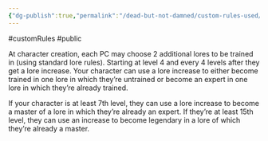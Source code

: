```yaml
---
{"dg-publish":true,"permalink":"/dead-but-not-damned/custom-rules-used/additional-lores/"}
---
```


#customRules #public 

At character creation, each PC may choose 2 additional lores to be trained in (using standard lore rules).
Starting at level 4 and every 4 levels after they get a lore increase.
Your character can use a lore increase to either become trained in one lore in which they’re untrained or become an expert in one lore in which they’re already trained. 

If your character is at least 7th level, they can use a lore increase to become a master of a lore in which they’re already an expert. If they’re at least 15th level, they can use an increase to become legendary in a lore of which they’re already a master.